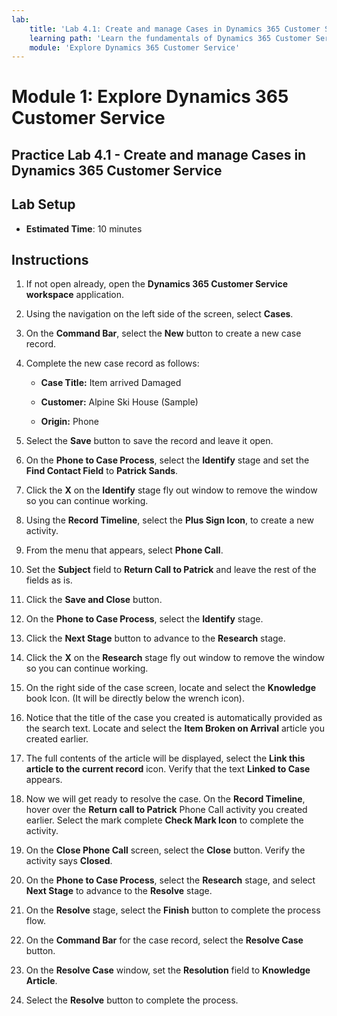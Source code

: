 ```yaml
---
lab:
    title: 'Lab 4.1: Create and manage Cases in Dynamics 365 Customer Service'
    learning path: 'Learn the fundamentals of Dynamics 365 Customer Service'
    module: 'Explore Dynamics 365 Customer Service'
---
```


Module 1: Explore Dynamics 365 Customer Service
========================

## Practice Lab 4.1 - Create and manage Cases in Dynamics 365 Customer Service

## Lab Setup

  - **Estimated Time**: 10 minutes

## Instructions

1. If not open already, open the **Dynamics 365 Customer Service workspace** application. 

2. Using the navigation on the left side of the screen, select **Cases**. 

3. On the **Command Bar**, select the **New** button to create a new case record.

4. Complete the new case record as follows:

	- **Case Title:** Item arrived Damaged

	- **Customer:** Alpine Ski House (Sample)

	- **Origin:** Phone

5. Select the **Save** button to save the record and leave it open. 

6. On the **Phone to Case Process**, select the **Identify** stage and set the **Find Contact Field** to **Patrick Sands**. 

7. Click the **X** on the **Identify** stage fly out window to remove the window so you can continue working. 

8. Using the **Record Timeline**, select the **Plus Sign Icon**, to create a new activity. 

9. From the menu that appears, select **Phone Call**.

10. Set the **Subject** field to **Return Call to Patrick** and leave the rest of the fields as is. 

11. Click the **Save and Close** button. 

12. On the **Phone to Case Process**, select the **Identify** stage.

13. Click the **Next Stage** button to advance to the **Research** stage. 

14. Click the **X** on the **Research** stage fly out window to remove the window so you can continue working. 

15. On the right side of the case screen, locate and select the **Knowledge** book Icon. (It will be directly below the wrench icon).

16. Notice that the title of the case you created is automatically provided as the search text. Locate and select the **Item Broken on Arrival** article you created earlier. 

17. The full contents of the article will be displayed, select the **Link this article to the current record** icon. Verify that the text **Linked to Case** appears. 

18. Now we will get ready to resolve the case. On the **Record Timeline**, hover over the **Return call to Patrick** Phone Call activity you created earlier. Select the mark complete **Check Mark Icon** to complete the activity. 

19. On the **Close Phone Call** screen, select the **Close** button. Verify the activity says **Closed**. 

20. On the **Phone to Case Process**, select the **Research** stage, and select **Next Stage** to advance to the **Resolve** stage. 

21. On the **Resolve** stage, select the **Finish** button to complete the process flow. 

22. On the **Command Bar** for the case record, select the **Resolve Case** button.

23. On the **Resolve Case** window, set the **Resolution** field to **Knowledge Article**. 

24. Select the **Resolve** button to complete the process. 

